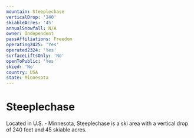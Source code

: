 ```yaml
---
mountain: Steeplechase
verticalDrop: '240'
skiableAcres: '45'
annualSnowfall: N/A
owner: Independent
passAffiliations: Freedom
operating2425: 'Yes'
operated2324: 'Yes'
surfaceLiftsOnly: 'No'
openToPublic: 'Yes'
skied: 'No'
country: USA
state: Minnesota
---
```


# Steeplechase

Located in U.S. - Minnesota, Steeplechase is a ski area with a vertical drop of 240 feet and 45 skiable acres.
